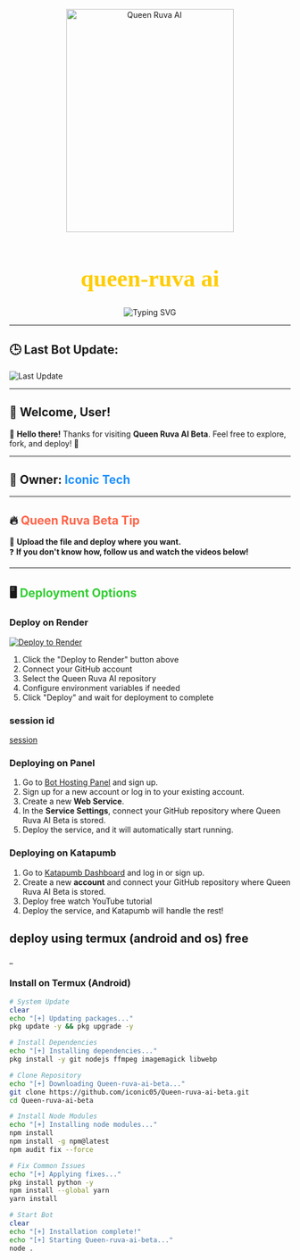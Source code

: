 <p align="center">
  <img src="https://files.catbox.moe/5i2kcn.png" alt="Queen Ruva AI" width="300" height="400" />
</p>

<h1 align="center" style="font-family: 'EB Garamond', serif; font-size: 3em; color: #ffcc00;">queen-ruva ai</h1>

<p align="center">
  <img src="https://readme-typing-svg.demolab.com?font=EB+Garamond&weight=900&size=30&duration=4000&pause=1000&width=435&lines=My+Name+is+Iconic+Tech;Created+Queen+Ruva+AI;Fork+Me+and+Enjoy!" alt="Typing SVG" />
</p>

---

## 🕒 Last Bot Update:  
![Last Update](https://img.shields.io/github/last-commit/iconic05/Queen-ruva-ai-beta?style=for-the-badge&label=Updated%20on)

---

## 👋 **Welcome, User!**  
💬 **Hello there!** Thanks for visiting **Queen Ruva AI Beta**. Feel free to explore, fork, and deploy! 🚀  

---

## 👤 **Owner:** <span style="color: #1E90FF;">Iconic Tech</span>  

---

## 🔥 **<span style="color: #FF6347;">Queen Ruva Beta Tip</span>**  
🚀 **Upload the file and deploy where you want.**  
❓ **If you don't know how, follow us and watch the videos below!**  

---

## 🖥 **<span style="color: #32CD32;">Deployment Options</span>**  

### Deploy on Render
[![Deploy to Render](https://render.com/images/deploy-to-render-button.svg)](https://render.com/deploy)
1. Click the "Deploy to Render" button above
2. Connect your GitHub account
3. Select the Queen Ruva AI repository
4. Configure environment variables if needed
5. Click "Deploy" and wait for deployment to complete

### session id 
[session](https://queen-ruva-ai-3d-session-id.onrender.com/)

### Deploying on Panel  
1. Go to [Bot Hosting Panel](https://bot-hosting.net/?aff=1274828280750407803) and sign up.
2. Sign up for a new account or log in to your existing account.
3. Create a new **Web Service**.
4. In the **Service Settings**, connect your GitHub repository where Queen Ruva AI Beta is stored.
6. Deploy the service, and it will automatically start running.

### Deploying on Katapumb  
1. Go to [Katapumb Dashboard](https://dashboard.katabump.com/auth/login#0d9140) and log in or sign up.
2. Create a new **account** and connect your GitHub repository where Queen Ruva AI Beta is stored.
3. Deploy free watch YouTube tutorial 
4. Deploy the service, and Katapumb will handle the rest!

## deploy using termux (android and os) free 
_
### Install on Termux (Android)
```bash
# System Update
clear
echo "[+] Updating packages..."
pkg update -y && pkg upgrade -y

# Install Dependencies
echo "[+] Installing dependencies..."
pkg install -y git nodejs ffmpeg imagemagick libwebp

# Clone Repository
echo "[+] Downloading Queen-ruva-ai-beta..."
git clone https://github.com/iconic05/Queen-ruva-ai-beta.git
cd Queen-ruva-ai-beta

# Install Node Modules
echo "[+] Installing node modules..."
npm install
npm install -g npm@latest
npm audit fix --force

# Fix Common Issues
echo "[+] Applying fixes..."
pkg install python -y
npm install --global yarn
yarn install

# Start Bot
clear
echo "[+] Installation complete!"
echo "[+] Starting Queen-ruva-ai-beta..."
node .
